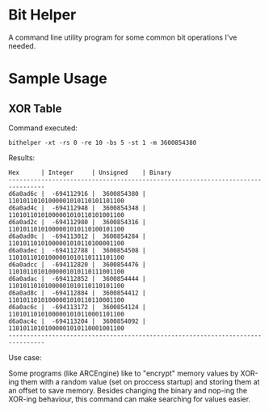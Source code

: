 # Bit Helper
A command line utility program for some common bit operations I've needed.


# Sample Usage

## XOR Table

Command executed:

`bithelper -xt -rs 0 -re 10 -bs 5 -st 1 -m 3600854380`

Results:

```
Hex      | Integer     | Unsigned    | Binary                          
--------------------------------------------------------------------------------
d6a0ad6c |  -694112916 |  3600854380 | 11010110101000001010110101101100
d6a0ad4c |  -694112948 |  3600854348 | 11010110101000001010110101001100
d6a0ad2c |  -694112980 |  3600854316 | 11010110101000001010110100101100
d6a0ad0c |  -694113012 |  3600854284 | 11010110101000001010110100001100
d6a0adec |  -694112788 |  3600854508 | 11010110101000001010110111101100
d6a0adcc |  -694112820 |  3600854476 | 11010110101000001010110111001100
d6a0adac |  -694112852 |  3600854444 | 11010110101000001010110110101100
d6a0ad8c |  -694112884 |  3600854412 | 11010110101000001010110110001100
d6a0ac6c |  -694113172 |  3600854124 | 11010110101000001010110001101100
d6a0ac4c |  -694113204 |  3600854092 | 11010110101000001010110001001100
--------------------------------------------------------------------------------
```

Use case:

Some programs (like ARCEngine) like to "encrypt" memory values by XOR-ing them with a random value (set on proccess startup) and storing them at an offset to save memory. Besides changing the binary and nop-ing the XOR-ing behaviour, this command can make searching for values easier.
